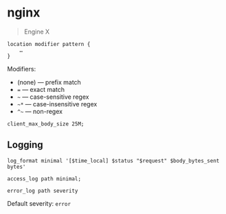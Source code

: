 # nginx

>   Engine X

```
location modifier pattern {
	…
}
```

Modifiers:

-   (none) — prefix match
-   `=` — exact match
-   `~` — case-sensitive regex
-   `~*` — case-insensitive regex
-   `^~` — non-regex



```nginx
client_max_body_size 25M;
```



## Logging

```
log_format minimal '[$time_local] $status "$request" $body_bytes_sent bytes'
```

```
access_log path minimal;
```

```
error_log path severity
```

Default severity: `error`

